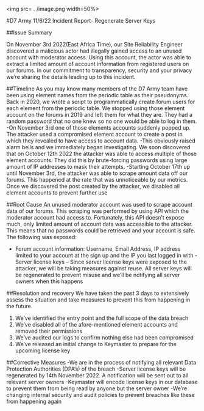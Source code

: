 <img src= . /image.png width=50%>

#D7 Army 11/6/22 Incident Report- Regenerate Server Keys

##Issue Summary

On November 3rd 2022(East Africa Time), our Site Reliability Engineer discovered a malicious actor had illegally gained access to an unused account with moderator access. Using this account, the actor was able to extract a limited amount of account information from registered users on our forums. In our commitment to transparency, security and your privacy we’re sharing the details leading up to this incident.

##Timeline
As you may know many members of the D7 Army team have been using element names from the periodic table as their pseudonyms. Back in 2020, we wrote a script to programmatically create forum users for each element from the periodic table. We stopped using those element account on the forums in 2019 and left them for what they are. They had a random password that no one knew so no one would be able to log in them.
-On November 3rd one of those elements accounts suddenly popped up. The attacker used a compromised element account to create a post in which they revealed to have access to account data. 
-This obviously raised alarm bells and we immediately began investigating. We soon discovered that on October 12th 2022 the attacker was able to access multiple of those element accounts. They did this by brute-forcing passwords using large amount of IP addresses to mask their attempts.
-Starting October 17th up until November 3rd, the attacker was able to scrape amount data off our forums. This happened at the rate that was unnoticeable by our metrics. Once we discovered the post created by the attacker, we disabled all element accounts to prevent further use

##Root Cause
An unused moderator account was used to scrape account data of our forums. This scraping was performed by using API which the moderator account had access to. Fortunately, this API doesn’t expose much, only limited amount of account data was accessible to the attacker. This means that no passwords could be retrieved and your account is safe. The following was exposed:
- Forum account information: Username, Email Address, IP address limited to your account at the sign up and the IP you last logged in with
-Server license keys – Since server license keys were exposed to the attacker, we will be taking measures against reuse. All server keys will be regenerated to prevent misuse and we’ll be notifying all server owners when this happens

##Resolution and recovery
We have taken the past 3 days to extensively assess the situation and take measures to prevent this from happening in the future.
1. We’ve identified the entry point and the full scope of the data breach
2. We’ve disabled all of the afore-mentioned element accounts and removed their permissions
3. We’ve audited our logs to confirm nothing else had been compromised
4. We’ve released an initial change to Keymaster to prepare for the upcoming license key

##Corrective Measures
-We are in the process of notifying all relevant Data Protection Authorities (DPA’s) of the breach
-Server license keys will be regenerated by 14th November 2022. A notification will be sent out to all relevant server owners
-Keymaster will encode license keys in our database to prevent them from being read by anyone but the server owner
-We’re changing internal security and audit policies to prevent breaches like these from happening again

